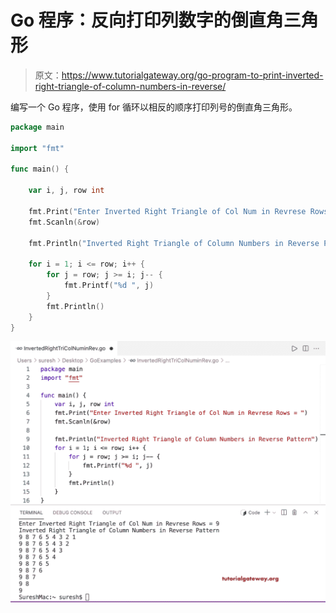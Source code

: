 # Go 程序：反向打印列数字的倒直角三角形

> 原文：<https://www.tutorialgateway.org/go-program-to-print-inverted-right-triangle-of-column-numbers-in-reverse/>

编写一个 Go 程序，使用 for 循环以相反的顺序打印列号的倒直角三角形。

```go
package main

import "fmt"

func main() {

	var i, j, row int

	fmt.Print("Enter Inverted Right Triangle of Col Num in Revrese Rows = ")
	fmt.Scanln(&row)

	fmt.Println("Inverted Right Triangle of Column Numbers in Reverse Pattern")

	for i = 1; i <= row; i++ {
		for j = row; j >= i; j-- {
			fmt.Printf("%d ", j)
		}
		fmt.Println()
	}
}
```

![Go Program to Print Inverted Right Triangle of Column Numbers in Reverse](img/8bca4274d7d1331fedbdc89a3320a5a3.png)